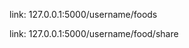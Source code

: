 <!--
author:Chenqiuchi
date:2018-07
desc:this demo is about blog. PLEASE NOTE:If you have trouble running it ,try any of the other demos or connect with auther.
A ny individuals and organizations and not for commercial use, professiona website for customized web site.
-->

link: 127.0.0.1:5000/username/foods

link: 127.0.0.1:5000/username/food/share


